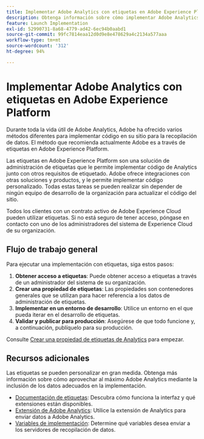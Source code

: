 ```yaml
---
title: Implementar Adobe Analytics con etiquetas en Adobe Experience Platform
description: Obtenga información sobre cómo implementar Adobe Analytics mediante etiquetas
feature: Launch Implementation
exl-id: 52990731-8a68-4779-ad42-6ec94b0aabd1
source-git-commit: 99fc7814eaa12d0d9e8e478629a4c2134a577aaa
workflow-type: tm+mt
source-wordcount: '312'
ht-degree: 94%

---
```


# Implementar Adobe Analytics con etiquetas en Adobe Experience Platform

Durante toda la vida útil de Adobe Analytics, Adobe ha ofrecido varios métodos diferentes para implementar código en su sitio para la recopilación de datos. El método que recomienda actualmente Adobe es a través de etiquetas en Adobe Experience Platform.

Las etiquetas en Adobe Experience Platform son una solución de administración de etiquetas que le permite implementar código de Analytics junto con otros requisitos de etiquetado. Adobe ofrece integraciones con otras soluciones y productos, y le permite implementar código personalizado. Todas estas tareas se pueden realizar sin depender de ningún equipo de desarrollo de la organización para actualizar el código del sitio.

Todos los clientes con un contrato activo de Adobe Experience Cloud pueden utilizar etiquetas. Si no está seguro de tener acceso, póngase en contacto con uno de los administradores del sistema de Experience Cloud de su organización.

## Flujo de trabajo general

Para ejecutar una implementación con etiquetas, siga estos pasos:

1. **Obtener acceso a etiquetas**: Puede obtener acceso a etiquetas a través de un administrador del sistema de su organización.
2. **Crear una propiedad de etiquetas**: Las propiedades son contenedores generales que se utilizan para hacer referencia a los datos de administración de etiquetas.
3. **Implementar en un entorno de desarrollo**: Utilice un entorno en el que pueda iterar en el desarrollo de etiquetas.
4. **Validar y publicar para producción**: Asegúrese de que todo funcione y, a continuación, publíquelo para su producción.

Consulte [Crear una propiedad de etiquetas de Analytics](create-analytics-property.md) para empezar.

## Recursos adicionales

Las etiquetas se pueden personalizar en gran medida. Obtenga más información sobre cómo aprovechar al máximo Adobe Analytics mediante la inclusión de los datos adecuados en la implementación.

* [Documentación de etiquetas](https://experienceleague.adobe.com/docs/experience-platform/tags/home.html?lang=es): Descubra cómo funciona la interfaz y qué extensiones están disponibles.
* [Extensión de Adobe Analytics](https://experienceleague.adobe.com/docs/experience-platform/tags/extensions/adobe/analytics/overview.html?lang=es): Utilice la extensión de Analytics para enviar datos a Adobe Analytics.
* [Variables de implementación](../vars/overview.md): Determine qué variables desea enviar a los servidores de recopilación de datos.
